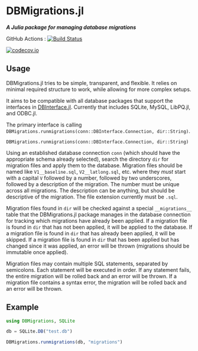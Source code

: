 # DBMigrations.jl

***A Julia package for managing database migrations***

GitHub Actions : [![Build Status](https://github.com/JuliaServices/DBMigrations.jl/workflows/CI/badge.svg)](https://github.com/JuliaServices/DBMigrations.jl/actions?query=workflow%3ACI+branch%3Amaster)

[![codecov.io](http://codecov.io/github/JuliaServices/DBMigrations.jl/coverage.svg?branch=master)](http://codecov.io/github/JuliaServices/DBMigrations.jl?branch=master)

## Usage

DBMigrations.jl tries to be simple, transparent, and flexible. It relies on minimal required structure to work, while allowing for more complex setups.

It aims to be compatible with all database packages that support the interfaces in [DBInterface.jl](https://github.com/JuliaDatabases/DBInterface.jl).
Currently that includes SQLite, MySQL, LibPQ.jl, and ODBC.jl.

The primary interface is calling `DBMigrations.runmigrations(conn::DBInterface.Connection, dir::String)`.

    DBMigrations.runmigrations(conn::DBInterface.Connection, dir::String)

Using an established database connection `conn` (which should have the appropriate schema already
selected), search the directory `dir` for migration files and apply them to the database. Migration
files should be named like `V1__baseline.sql`, `V2__latlong.sql`, etc. where they _must_ start with
a capital `V` followed by a number, followed by two underscores, followed by a description of the
migration. The number must be unique across all migrations. The description can be anything, but
should be descriptive of the migration. The file extension currently must be `.sql`.

Migration files found in `dir` will be checked against a special `__migrations__` table that
the DBMigrations.jl package manages in the database connection for tracking which migrations have
already been applied. If a migration file is found in `dir` that has not been applied, it will be
applied to the database. If a migration file is found in `dir` that has already been applied, it
will be skipped. If a migration file is found in `dir` that has been applied but has changed since
it was applied, an error will be thrown (migrations should be immutable once applied).

Migration files may contain multiple SQL statements, separated by semicolons. Each statement will
be executed in order. If any statement fails, the entire migration will be rolled back and an error
will be thrown. If a migration file contains a syntax error, the migration will be rolled back and
an error will be thrown.

## Example

```julia
using DBMigrations, SQLite

db = SQLite.DB("test.db")

DBMigrations.runmigrations(db, "migrations")
```
